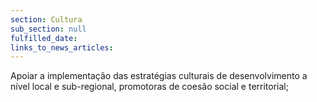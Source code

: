 ```yaml
---
section: Cultura
sub_section: null
fulfilled_date:
links_to_news_articles:
---
```


Apoiar a implementação das estratégias culturais de desenvolvimento a nível local e sub-regional, promotoras de coesão social e territorial;